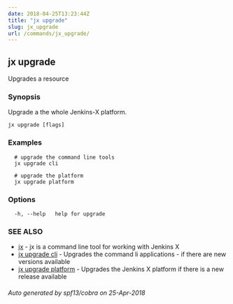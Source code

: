 ```yaml
---
date: 2018-04-25T13:23:44Z
title: "jx upgrade"
slug: jx_upgrade
url: /commands/jx_upgrade/
---
```

## jx upgrade

Upgrades a resource

### Synopsis

Upgrade a the whole Jenkins-X platform.

```
jx upgrade [flags]
```

### Examples

```
  # upgrade the command line tools
  jx upgrade cli
  
  # upgrade the platform
  jx upgrade platform
```

### Options

```
  -h, --help   help for upgrade
```

### SEE ALSO

* [jx](/commands/jx/)	 - jx is a command line tool for working with Jenkins X
* [jx upgrade cli](/commands/jx_upgrade_cli/)	 - Upgrades the command li applications - if there are new versions available
* [jx upgrade platform](/commands/jx_upgrade_platform/)	 - Upgrades the Jenkins X platform if there is a new release available

###### Auto generated by spf13/cobra on 25-Apr-2018
